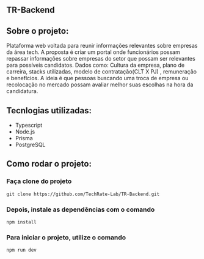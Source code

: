 ## TR-Backend


## Sobre o projeto:

Plataforma web voltada para reunir informações relevantes sobre empresas da área tech. A proposta é criar um portal onde funcionários possam  repassar informações sobre empresas do setor que possam ser relevantes para possíveis candidatos. Dados como: Cultura da empresa, plano de carreira, stacks utilizadas, modelo de contratação(CLT X PJ) , remuneração e benefícios. A ideia é que pessoas buscando uma troca de empresa ou recolocação no mercado possam avaliar melhor suas escolhas na hora da candidatura.



## Tecnlogias utilizadas:
- Typescript
- Node.js
- Prisma
- PostgreSQL



## Como rodar o projeto:

### Faça clone do projeto

`git clone https://github.com/TechRate-Lab/TR-Backend.git `

### Depois, instale as dependências com o comando

` npm install `

### Para iniciar o projeto, utilize o comando

`npm run dev`
